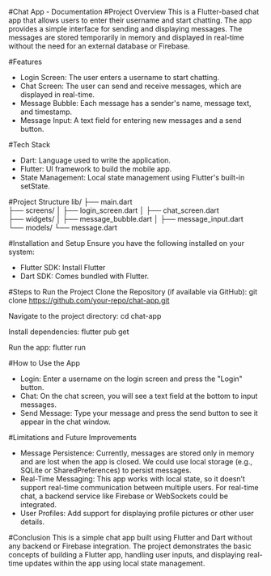 #Chat App - Documentation
#Project Overview
This is a Flutter-based chat app that allows users to enter their username and start chatting. The app provides a simple interface for sending and displaying messages. The messages are stored temporarily in memory and displayed in real-time without the need for an external database or Firebase.

#Features
- Login Screen: The user enters a username to start chatting.
- Chat Screen: The user can send and receive messages, which are displayed in real-time.
- Message Bubble: Each message has a sender's name, message text, and timestamp.
- Message Input: A text field for entering new messages and a send button.

#Tech Stack
- Dart: Language used to write the application.
- Flutter: UI framework to build the mobile app.
- State Management: Local state management using Flutter's built-in setState.

#Project Structure
lib/
 ├── main.dart              
 ├── screens/
 │    ├── login_screen.dart 
 │    ├── chat_screen.dart  
 ├── widgets/
 │    ├── message_bubble.dart 
 │    ├── message_input.dart  
 └── models/
      └── message.dart  
      
#Installation and Setup
Ensure you have the following installed on your system:
* Flutter SDK: Install Flutter
* Dart SDK: Comes bundled with Flutter.

#Steps to Run the Project
Clone the Repository (if available via GitHub):
git clone https://github.com/your-repo/chat-app.git

Navigate to the project directory:
cd chat-app

Install dependencies:
flutter pub get

Run the app:
flutter run

#How to Use the App
- Login: Enter a username on the login screen and press the "Login" button.
- Chat: On the chat screen, you will see a text field at the bottom to input messages.
- Send Message: Type your message and press the send button to see it appear in the chat window.

#Limitations and Future Improvements
- Message Persistence: Currently, messages are stored only in memory and are lost when the app is closed. We could use local storage (e.g., SQLite or SharedPreferences) to persist messages.
- Real-Time Messaging: This app works with local state, so it doesn’t support real-time communication between multiple users. For real-time chat, a backend service like Firebase or WebSockets could be integrated.
- User Profiles: Add support for displaying profile pictures or other user details.

#Conclusion
This is a simple chat app built using Flutter and Dart without any backend or Firebase integration. The project demonstrates the basic concepts of building a Flutter app, handling user inputs, and displaying real-time updates within the app using local state management.
